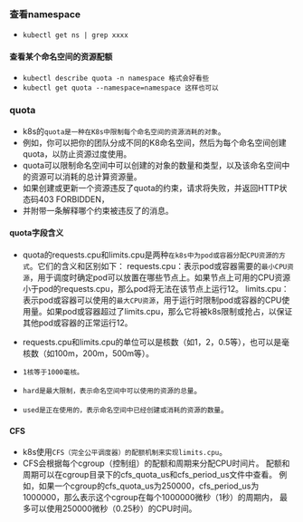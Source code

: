 ### 查看namespace
* `kubectl get ns | grep xxxx`

#### 查看某个命名空间的资源配额
* `kubectl describe quota -n namespace 格式会好看些`
* `kubectl get quota --namespace=namespace 这样也可以`

### quota
* k8s的`quota是一种在K8s中限制每个命名空间的资源消耗的对象`。
* 例如，你可以把你的团队分成不同的K8命名空间，然后为每个命名空间创建quota，以防止资源过度使用。
* quota可以限制命名空间中可以创建的对象的数量和类型，以及该命名空间中的资源可以消耗的总计算资源量。
* 如果创建或更新一个资源违反了quota的约束，请求将失败，并返回HTTP状态码403 FORBIDDEN，
* 并附带一条解释哪个约束被违反了的消息。

#### quota字段含义
* quota的requests.cpu和limits.cpu是两种`在k8s中为pod或容器分配CPU资源的方式`。它们的含义和区别如下：
  requests.cpu：表示pod或容器需要的`最小CPU资源`，用于调度时确定pod可以放置在哪些节点上。如果节点上可用的CPU资源小于pod的requests.cpu，那么pod将无法在该节点上运行12。
  limits.cpu：表示pod或容器可以使用的`最大CPU资源`，用于运行时限制pod或容器的CPU使用量。如果pod或容器超过了limits.cpu，那么它将被k8s限制或抢占，以保证其他pod或容器的正常运行12。

* requests.cpu和limits.cpu的单位可以是核数（如1，2，0.5等），也可以是毫核数（如100m，200m，500m等）。
* `1核等于1000毫核。`

* `hard是最大限制，表示命名空间中可以使用的资源的总量`。
* `used是正在使用的，表示命名空间中已经创建或消耗的资源的数量`。


#### CFS
* k8s使用`CFS（完全公平调度器）的配额机制来实现limits.cpu`。
* CFS会根据每个cgroup（控制组）的配额和周期来分配CPU时间片。
  配额和周期可以在cgroup目录下的cfs_quota_us和cfs_period_us文件中查看。
  例如，如果一个cgroup的cfs_quota_us为250000，cfs_period_us为1000000，那么表示这个cgroup在每个1000000微秒（1秒）的周期内，
  最多可以使用250000微秒（0.25秒）的CPU时间。


